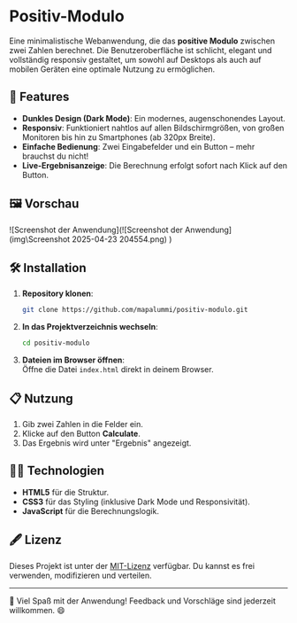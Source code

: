 # Positiv-Modulo

Eine minimalistische Webanwendung, die das **positive Modulo** zwischen zwei Zahlen berechnet. Die Benutzeroberfläche ist schlicht, elegant und vollständig responsiv gestaltet, um sowohl auf Desktops als auch auf mobilen Geräten eine optimale Nutzung zu ermöglichen.

## 🚀 Features

- **Dunkles Design (Dark Mode)**: Ein modernes, augenschonendes Layout.
- **Responsiv**: Funktioniert nahtlos auf allen Bildschirmgrößen, von großen Monitoren bis hin zu Smartphones (ab 320px Breite).
- **Einfache Bedienung**: Zwei Eingabefelder und ein Button – mehr brauchst du nicht!
- **Live-Ergebnisanzeige**: Die Berechnung erfolgt sofort nach Klick auf den Button.

## 🖼️ Vorschau

![Screenshot der Anwendung](![Screenshot der Anwendung](img\Screenshot 2025-04-23 204554.png)
)

## 🛠️ Installation

1. **Repository klonen**:
   ```bash
   git clone https://github.com/mapalummi/positiv-modulo.git
   ```
2. **In das Projektverzeichnis wechseln**:
   ```bash
   cd positiv-modulo
   ```
3. **Dateien im Browser öffnen**:  
   Öffne die Datei `index.html` direkt in deinem Browser.

## 📋 Nutzung

1. Gib zwei Zahlen in die Felder ein.
2. Klicke auf den Button **Calculate**.
3. Das Ergebnis wird unter "Ergebnis" angezeigt.

## 🧑‍💻 Technologien

- **HTML5** für die Struktur.
- **CSS3** für das Styling (inklusive Dark Mode und Responsivität).
- **JavaScript** für die Berechnungslogik.

## 🖋️ Lizenz

Dieses Projekt ist unter der [MIT-Lizenz](LICENSE) verfügbar. Du kannst es frei verwenden, modifizieren und verteilen.

---

🎉 Viel Spaß mit der Anwendung! Feedback und Vorschläge sind jederzeit willkommen. 😄
